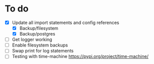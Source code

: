 # To do

- [x] Update all import statements and config references
  - [x] Backup/filesystem
  - [x] Backup/postgres
- [ ] Get logger working
- [ ] Enable filesystem backups
- [ ] Swap print for log statements
- [ ] Testing with time-machine https://pypi.org/project/time-machine/
